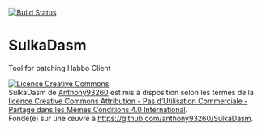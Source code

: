 [![Build Status](https://travis-ci.org/anthony93260/SulkaDasm.svg?branch=master)](https://travis-ci.org/anthony93260/SulkaDasm)

# SulkaDasm
Tool for patching Habbo Client

<a rel="license" href="http://creativecommons.org/licenses/by-nc-sa/4.0/"><img alt="Licence Creative Commons" style="border-width:0" src="https://i.creativecommons.org/l/by-nc-sa/4.0/88x31.png" /></a><br /><span xmlns:dct="http://purl.org/dc/terms/" property="dct:title">SulkaDasm</span> de <a xmlns:cc="http://creativecommons.org/ns#" href="http://anthony93260.github.io/SulkaDasm/" property="cc:attributionName" rel="cc:attributionURL">Anthony93260</a> est mis à disposition selon les termes de la <a rel="license" href="http://creativecommons.org/licenses/by-nc-sa/4.0/">licence Creative Commons Attribution - Pas d’Utilisation Commerciale - Partage dans les Mêmes Conditions 4.0 International</a>.<br />Fondé(e) sur une œuvre à <a xmlns:dct="http://purl.org/dc/terms/" href="https://github.com/anthony93260/SulkaDasm" rel="dct:source">https://github.com/anthony93260/SulkaDasm</a>.
